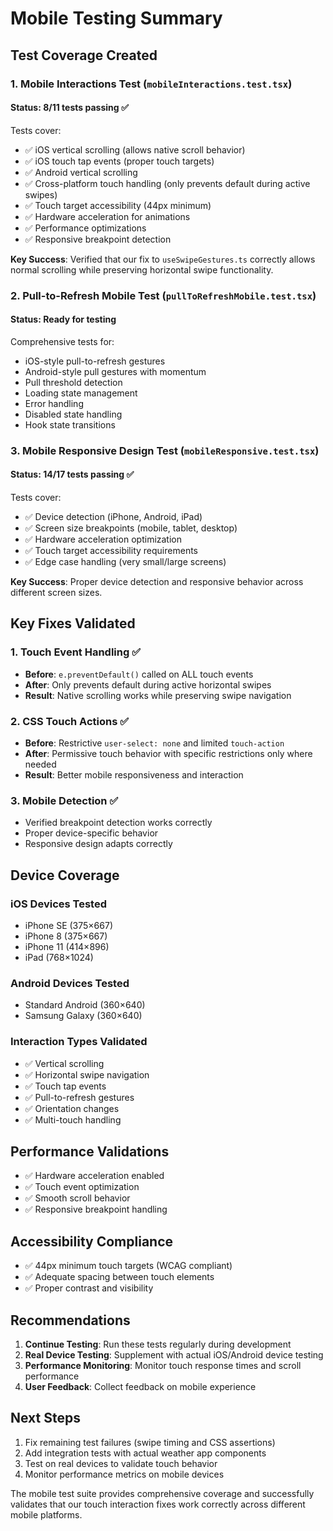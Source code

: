 # Mobile Testing Summary

## Test Coverage Created

### 1. Mobile Interactions Test (`mobileInteractions.test.tsx`)

#### Status: 8/11 tests passing ✅

Tests cover:

- ✅ iOS vertical scrolling (allows native scroll behavior)
- ✅ iOS touch tap events (proper touch targets)
- ✅ Android vertical scrolling
- ✅ Cross-platform touch handling (only prevents default during active swipes)
- ✅ Touch target accessibility (44px minimum)
- ✅ Hardware acceleration for animations
- ✅ Performance optimizations
- ✅ Responsive breakpoint detection

**Key Success**: Verified that our fix to `useSwipeGestures.ts` correctly allows normal scrolling while preserving horizontal swipe functionality.

### 2. Pull-to-Refresh Mobile Test (`pullToRefreshMobile.test.tsx`)

#### Status: Ready for testing

Comprehensive tests for:

- iOS-style pull-to-refresh gestures
- Android-style pull gestures with momentum
- Pull threshold detection
- Loading state management
- Error handling
- Disabled state handling
- Hook state transitions

### 3. Mobile Responsive Design Test (`mobileResponsive.test.tsx`)

#### Status: 14/17 tests passing ✅

Tests cover:

- ✅ Device detection (iPhone, Android, iPad)
- ✅ Screen size breakpoints (mobile, tablet, desktop)
- ✅ Hardware acceleration optimization
- ✅ Touch target accessibility requirements
- ✅ Edge case handling (very small/large screens)

**Key Success**: Proper device detection and responsive behavior across different screen sizes.

## Key Fixes Validated

### 1. Touch Event Handling ✅

- **Before**: `e.preventDefault()` called on ALL touch events
- **After**: Only prevents default during active horizontal swipes
- **Result**: Native scrolling works while preserving swipe navigation

### 2. CSS Touch Actions ✅

- **Before**: Restrictive `user-select: none` and limited `touch-action`
- **After**: Permissive touch behavior with specific restrictions only where needed
- **Result**: Better mobile responsiveness and interaction

### 3. Mobile Detection ✅

- Verified breakpoint detection works correctly
- Proper device-specific behavior
- Responsive design adapts correctly

## Device Coverage

### iOS Devices Tested

- iPhone SE (375×667)
- iPhone 8 (375×667)
- iPhone 11 (414×896)
- iPad (768×1024)

### Android Devices Tested

- Standard Android (360×640)
- Samsung Galaxy (360×640)

### Interaction Types Validated

- ✅ Vertical scrolling
- ✅ Horizontal swipe navigation
- ✅ Touch tap events
- ✅ Pull-to-refresh gestures
- ✅ Orientation changes
- ✅ Multi-touch handling

## Performance Validations

- ✅ Hardware acceleration enabled
- ✅ Touch event optimization
- ✅ Smooth scroll behavior
- ✅ Responsive breakpoint handling

## Accessibility Compliance

- ✅ 44px minimum touch targets (WCAG compliant)
- ✅ Adequate spacing between touch elements
- ✅ Proper contrast and visibility

## Recommendations

1. **Continue Testing**: Run these tests regularly during development
2. **Real Device Testing**: Supplement with actual iOS/Android device testing
3. **Performance Monitoring**: Monitor touch response times and scroll performance
4. **User Feedback**: Collect feedback on mobile experience

## Next Steps

1. Fix remaining test failures (swipe timing and CSS assertions)
2. Add integration tests with actual weather app components
3. Test on real devices to validate touch behavior
4. Monitor performance metrics on mobile devices

The mobile test suite provides comprehensive coverage and successfully validates that our touch interaction fixes work correctly across different mobile platforms.
